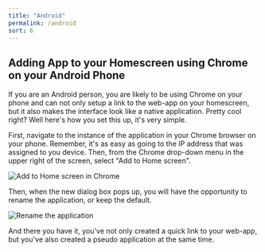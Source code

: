 ```yaml
---
title: "Android"
permalink: /android
sort: 6
---
```

## Adding App to your Homescreen using Chrome on your Android Phone

If you are an Android person, you are likely to be using Chrome on your phone and can not only setup a link to the web-app on your homescreen, but it also makes the interface look like a native application.  Pretty cool right?  Well here's how you set this up, it's very simple.  

First, navigate to the instance of the application in your Chrome browser on your phone.  Remember, it's as easy as going to the IP address that was assigned to you device.  Then, from the Chrome drop-down menu in the upper right of the screen, select "Add to Home screen".  

![Add to Home screen in Chrome](photos/Screenshot_Chrome01.jpg)

Then, when the new dialog box pops up, you will have the opportunity to rename the application, or keep the default.

![Rename the application](photos/Screenshot_Chrome02.jpg)

And there you have it, you've not only created a quick link to your web-app, but you've also created a pseudo application at the same time.